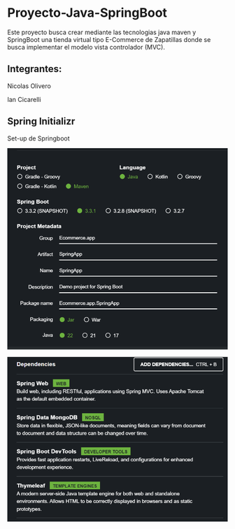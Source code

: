 # Proyecto-Java-SpringBoot
Este proyecto busca crear mediante las tecnologias java maven y SpringBoot una tienda virtual tipo E-Commerce de Zapatillas donde se busca implementar el modelo vista controlador (MVC).

## Integrantes: 

Nicolas Olivero

Ian Cicarelli 

## Spring Initializr 
Set-up de Springboot

![image](https://github.com/iancicarelli/Proyecto-Java-SpringBoot/blob/main/SpringInitializr1.png)

![image](https://github.com/iancicarelli/Proyecto-Java-SpringBoot/blob/main/SpringInitializr2.png)
